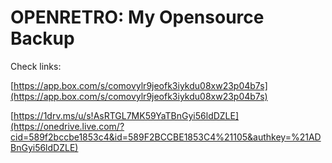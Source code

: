 OPENRETRO: My Opensource Backup
===============================

Check links:

[https://app.box.com/s/comovylr9jeofk3iykdu08xw23p04b7s](https://app.box.com/s/comovylr9jeofk3iykdu08xw23p04b7s)
 
[https://1drv.ms/u/s!AsRTGL7MK59YaTBnGyi56ldDZLE](https://onedrive.live.com/?cid=589f2bccbe1853c4&id=589F2BCCBE1853C4%21105&authkey=%21ADBnGyi56ldDZLE) 
